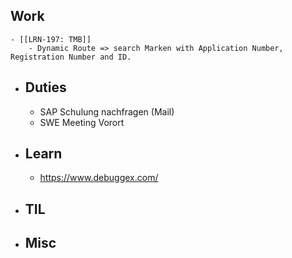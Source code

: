 ## Work
	- [[LRN-197: TMB]]
		- Dynamic Route => search Marken with Application Number, Registration Number and ID.
- ## Duties
	- SAP Schulung nachfragen (Mail)
	- SWE Meeting Vorort
- ## Learn
	- https://www.debuggex.com/
- ## TIL
- ## Misc